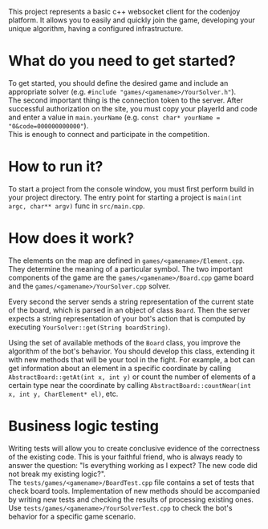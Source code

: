 This project represents a basic c++ websocket client for the codenjoy platform.
It allows you to easily and quickly join the game, developing your unique algorithm, having a configured infrastructure.

# What do you need to get started?
To get started, you should define the desired game and include an appropriate solver (e.g. `#include "games/<gamename>/YourSolver.h"`). \
The second important thing is the connection token to the server. After successful authorization on the site, you must copy your playerId and code
and enter a value in `main.yourName` (e.g. `const char* yourName = "0&code=000000000000"`). \
This is enough to connect and participate in the competition.

# How to run it?
To start a project from the console window, you must first perform build in your project directory.
The entry point for starting a project is `main(int argc, char** argv)` func in `src/main.cpp`.

# How does it work?
The elements on the map are defined in `games/<gamename>/Element.cpp`. They determine the meaning of a particular symbol.
The two important components of the game are the `games/<gamename>/Board.cpp` game board
and the `games/<gamename>/YourSolver.cpp` solver.

Every second the server sends a string representation of the current state of the board, which is parsed in an object of class `Board`.
Then the server expects a string representation of your bot's action that is computed by executing `YourSolver::get(String boardString)`.

Using the set of available methods of the `Board` class, you improve the algorithm of the bot's behavior.
You should develop this class, extending it with new methods that will be your tool in the fight.
For example, a bot can get information about an element in a specific coordinate by calling `AbstractBoard::getAt(int x, int y)`
or count the number of elements of a certain type near the coordinate by calling `AbstractBoard::countNear(int x, int y, CharElement* el)`, etc.

# Business logic testing
Writing tests will allow you to create conclusive evidence of the correctness of the existing code.
This is your faithful friend, who is always ready to answer the question: "Is everything working as I expect? The new code did not break my existing logic?". \
The `tests/games/<gamename>/BoardTest.cpp` file contains a set of tests that check board tools.
Implementation of new methods should be accompanied by writing new tests and checking the results of processing existing ones. \
Use `tests/games/<gamename>/YourSolverTest.cpp` to check the bot's behavior for a specific game scenario.